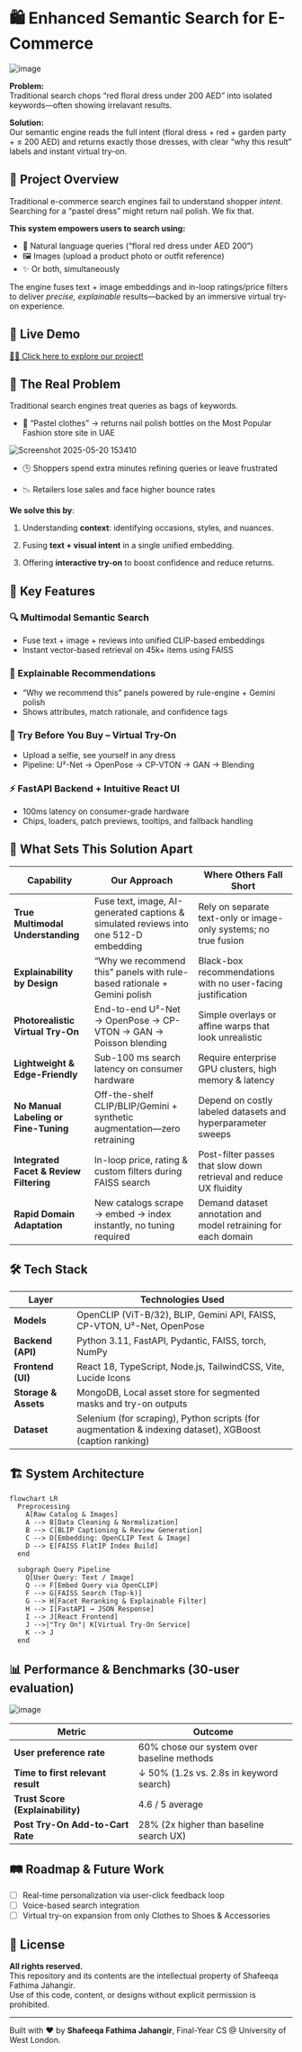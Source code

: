 <!-- README.md – Enhanced Semantic Search for E-Commerce -->
🛍️ Enhanced Semantic Search for E-Commerce
===========================================

![image](https://github.com/user-attachments/assets/74afc582-6772-4639-b11c-e07fab5af660)

**Problem:**  
Traditional search chops “red floral dress under 200 AED” into isolated keywords—often showing irrelavant results.

**Solution:**  
Our semantic engine reads the full intent (floral dress + red + garden party + ≤ 200 AED) and returns exactly those dresses, with clear “why this result” labels and instant virtual try-on.

🚀 Project Overview
-------------------

Traditional e-commerce search engines fail to understand shopper *intent*. Searching for a “pastel dress” might return nail polish. We fix that.

**This system empowers users to search using:**
- 📝 Natural language queries (“floral red dress under AED 200”)
- 🖼️ Images (upload a product photo or outfit reference)
- ✨ Or both, simultaneously

The engine fuses text + image embeddings and in-loop ratings/price filters to deliver *precise, explainable* results—backed by an immersive virtual try-on experience.

## 🎥 Live Demo 

[👀✨ Click here to explore our project! ](https://www.canva.com/design/DAGodjKFnY0/z5C1IPc4cQ99Euixpy3PdQ/watch?utm_content=DAGodjKFnY0&utm_campaign=designshare&utm_medium=link2&utm_source=uniquelinks&utlId=h29ac98f660)

🎯 The Real Problem
-------------------

Traditional search engines treat queries as bags of keywords.

*   🔴 “Pastel clothes” → returns nail polish bottles on the Most Popular Fashion store site in UAE

![Screenshot 2025-05-20 153410](https://github.com/user-attachments/assets/afe9e65c-9e1a-4471-8f67-f6f4062e64ec)
    
*   🕒 Shoppers spend extra minutes refining queries or leave frustrated
    
*   📉 Retailers lose sales and face higher bounce rates
    

**We solve this by**:

1.  Understanding **context**: identifying occasions, styles, and nuances.
    
2.  Fusing **text + visual intent** in a single unified embedding.
    
3.  Offering **interactive try-on** to boost confidence and reduce returns.

    
## 🔑 Key Features

### 🔍 Multimodal Semantic Search  
- Fuse text + image + reviews into unified CLIP-based embeddings  
- Instant vector-based retrieval on 45k+ items using FAISS

### 🧠 Explainable Recommendations  
- “Why we recommend this” panels powered by rule-engine + Gemini polish  
- Shows attributes, match rationale, and confidence tags

### 👗 Try Before You Buy – Virtual Try-On  
- Upload a selfie, see yourself in any dress  
- Pipeline: U²-Net → OpenPose → CP-VTON → GAN → Blending

### ⚡ FastAPI Backend + Intuitive React UI  
- 100ms latency on consumer-grade hardware  
- Chips, loaders, patch previews, tooltips, and fallback handling

## 🌟 What Sets This Solution Apart

| Capability                         | Our Approach                                                      | Where Others Fall Short                                          |
|------------------------------------|-------------------------------------------------------------------|------------------------------------------------------------------|
| **True Multimodal Understanding**  | Fuse text, image, AI-generated captions & simulated reviews into one 512-D embedding | Rely on separate text-only or image-only systems; no true fusion |
| **Explainability by Design**       | “Why we recommend this” panels with rule-based rationale + Gemini polish | Black-box recommendations with no user-facing justification      |
| **Photorealistic Virtual Try-On**  | End-to-end U²-Net → OpenPose → CP-VT​ON → GAN → Poisson blending    | Simple overlays or affine warps that look unrealistic            |
| **Lightweight & Edge-Friendly**    | Sub-100 ms search latency on consumer hardware       | Require enterprise GPU clusters, high memory & latency           |
| **No Manual Labeling or Fine-Tuning** | Off-the-shelf CLIP/BLIP/Gemini + synthetic augmentation—zero retraining | Depend on costly labeled datasets and hyperparameter sweeps      |
| **Integrated Facet & Review Filtering** | In-loop price, rating & custom filters during FAISS search         | Post-filter passes that slow down retrieval and reduce UX fluidity |
| **Rapid Domain Adaptation**        | New catalogs scrape → embed → index instantly, no tuning required  | Demand dataset annotation and model retraining for each domain   |


## 🛠️ Tech Stack

| Layer                 | Technologies Used                                                                            |
|----------------------|----------------------------------------------------------------------------------------------|
| **Models**     | OpenCLIP (ViT-B/32), BLIP, Gemini API, FAISS, CP-VTON, U²-Net, OpenPose                      |
| **Backend (API)**     | Python 3.11, FastAPI, Pydantic, FAISS, torch, NumPy                                          |
| **Frontend (UI)**     | React 18, TypeScript, Node.js, TailwindCSS, Vite, Lucide Icons                         |
| **Storage & Assets**  | MongoDB, Local asset store for segmented masks and try-on outputs                            |
| **Dataset**     | Selenium (for scraping), Python scripts (for augmentation & indexing dataset), XGBoost (caption ranking) |


🏗️ System Architecture
-----------------------

    flowchart LR
      Preprocessing
        A[Raw Catalog & Images]
        A --> B[Data Cleaning & Normalization]
        B --> C[BLIP Captioning & Review Generation]
        C --> D[Embedding: OpenCLIP Text & Image]
        D --> E[FAISS FlatIP Index Build]
      end
    
      subgraph Query Pipeline
        Q[User Query: Text / Image]
        Q --> F[Embed Query via OpenCLIP]
        F --> G[FAISS Search (Top-k)]
        G --> H[Facet Reranking & Explainable Filter]
        H --> I[FastAPI → JSON Response]
        I --> J[React Frontend]
        J -->|"Try On"| K[Virtual Try-On Service]
        K --> J
      end


## 📊 Performance & Benchmarks (30-user evaluation)

![image](https://github.com/user-attachments/assets/8b3200e5-7600-4aff-811c-b499e28f251b)

| Metric                              | Outcome                                      |
|-------------------------------------|----------------------------------------------|
| **User preference rate**            | 60% chose our system over baseline methods   |
| **Time to first relevant result**   | ↓ 50% (1.2s vs. 2.8s in keyword search)      |
| **Trust Score (Explainability)**    | 4.6 / 5 average                              |
| **Post Try-On Add-to-Cart Rate**    | 28% (2x higher than baseline search UX)      |


## 🛤️ Roadmap & Future Work

- [ ] Real-time personalization via user-click feedback loop  
- [ ] Voice-based search integration  
- [ ] Virtual try-on expansion from only Clothes to Shoes & Accessories 

## 📜 License

**All rights reserved.**  
This repository and its contents are the intellectual property of Shafeeqa Fathima Jahangir.  
Use of this code, content, or designs without explicit permission is prohibited.

* * *

Built with ❤️ by **Shafeeqa Fathima Jahangir**, Final-Year CS @ University of West London.


